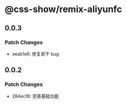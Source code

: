 # @css-show/remix-aliyunfc

## 0.0.3

### Patch Changes

- eeab1e6: 修复若干 bug

## 0.0.2

### Patch Changes

- 284ec16: 完善基础功能
